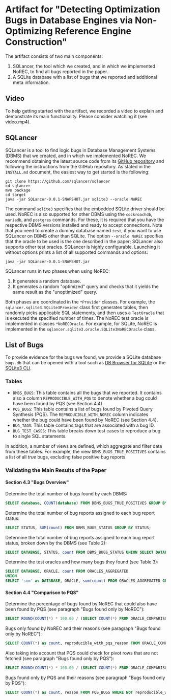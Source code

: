 # Artifact for "Detecting Optimization Bugs in Database Engines via Non-Optimizing Reference Engine Construction"

The artifact consists of two main components:

1. SQLancer, the tool which we created, and in which we implemented NoREC, to find all bugs reported in the paper.
2. A SQLite database with a list of bugs that we reported and additional meta information.

## Video

To help getting started with the artifact, we recorded a video to explain and demonstrate its main functionality. Please consider watching it (see video.mp4).

## SQLancer

SQLancer is a tool to find logic bugs in Database Management Systems (DBMS) that we created, and in which we implemented NoREC. We recommend obtaining the latest source code from its [GitHub repository](https://github.com/sqlancer/sqlancer/) and following the instructions from the GitHub repository. As stated in the `INSTALL.md` document, the easiest way to get started is the following:

```
git clone https://github.com/sqlancer/sqlancer
cd sqlancer
mvn package
cd target
java -jar SQLancer-0.0.1-SNAPSHOT.jar sqlite3 --oracle NoREC
```
The command `sqlite3` specifies that the embedded SQLite driver should be used. NoREC is also supported for other DBMS using the `cockroachdb`, `mariadb`, and `postgres` commands. For these, it is required that you have the respective DBMS versions installed and ready to accept connections. Note that you need to create a dummy database named `test`, if you want to use SQLancer on DBMS other than SQLite. The option `--oracle NoREC` specifies that the oracle to be used is the one described in the paper; SQLancer also supports other test oracles. SQLancer is highly configurable. Launching it without options prints a list of all supported commands and options:

```
java -jar SQLancer-0.0.1-SNAPSHOT.jar
```

SQLancer runs in two phases when using NoREC:
1. It generates a random database.
2. It generates a random "optimized" query and checks that it yields the same result as the "unoptimized" query.

Both phases are coordinated in the `*Provider` classes. For example, the `sqlancer.sqlite3.SQLite3Provider` class first generates tables, then randomly picks applicable SQL statements, and then uses a `TestOracle` that is executed the specified number of times. The NoREC test oracle is implemented in classes `*NoRECOracle`. For example, for SQLite, NoREC is implemented in the `sqlancer.sqlite3.oracle.SQLite3NoRECOracle` class.

## List of Bugs

To provide evidence for the bugs we found, we provide a SQLite database `bugs.db` that can be opened with a tool such as [DB Browser for SQLite](https://sqlitebrowser.org/) or the [SQLite3 CLI](https://www.sqlite.org/index.html).

### Tables

* `DMBS_BUGS`: This table contains all the bugs that we reported. It contains also a column `REPRODUCIBLE_WITH_PQS` to denote whether a bug could have been found by PQS (see Section 4.4).
* `PQS_BUGS`: This table contains a list of bugs found by Pivoted Query Synthesis (PQS). The `REPRODUCIBLE_WITH_NOREC` column indicates whether the bug could have been found by NoREC (see Section 4.4).
* `BUG_TAGS`: This table contains tags that are associated with a bug ID.
* `BUG_TEST_CASES`: This table breaks down test cases to reproduce a bug to single SQL statements.

In addition, a number of views are defined, which aggregate and filter data from these tables. For example, the view `DBMS_BUGS_TRUE_POSITIVES` contains a list of all *true* bugs, excluding false positive bug reports.

### Validating the Main Results of the Paper

#### Section 4.3 "Bugs Overview"


Determine the total number of bugs found by each DBMS:

```sql
SELECT database, COUNT(database) FROM DBMS_BUGS_TRUE_POSITIVES GROUP BY database;
```

Determine the total number of bug reports assigned to each bug report status:

```sql
SELECT STATUS, SUM(count) FROM DBMS_BUGS_STATUS GROUP BY STATUS;
```

Determine the total number of bug reports assigned to each bug report status, broken down by the DBMS (see Table 2): 

```sql
SELECT DATABASE, STATUS, count FROM DBMS_BUGS_STATUS UNION SELECT DATABASE, 'fixedInDocsOrCode' as STATUS, SUM(count) FROM DBMS_BUGS_STATUS WHERE STATUS IN ('fixed', 'fixed (in documentation)') GROUP BY database;
```

Determine the test oracles and how many bugs they found (see Table 3):

```sql
SELECT DATABASE, ORACLE, count FROM ORACLES_AGGREGATED
UNION 
SELECT 'sum' as DATABASE, ORACLE, sum(count) FROM ORACLES_AGGREGATED GROUP BY ORACLE;
```

#### Section 4.4 "Comparison to PQS"

Determine the percentage of bugs found by NoREC that could also have been found by PQS (see paragraph "Bugs found only by NoREC"):

```sql
SELECT ROUND(COUNT(*) * 100.00 / (SELECT COUNT(*) FROM ORACLE_COMPARISONS), 1) FROM ORACLE_COMPARISONS WHERE REPRODUCIBLE_WITH_PQS; -- 56.9
```

Bugs only found by NoREC and their reasons (see paragraph "Bugs found only by NoREC"):
```sql
SELECT COUNT(*) as count, reproducible_with_pqs_reason FROM ORACLE_COMPARISONS WHERE REPRODUCIBLE_WITH_PQS_REASON NOT NULL GROUP BY REPRODUCIBLE_WITH_PQS_REASON
```

Also taking into account that PQS could check for pivot rows that are not fetched (see paragraph "Bugs found only by PQS"):

```sql
SELECT ROUND(COUNT(*) * 100.00 / (SELECT COUNT(*) FROM ORACLE_COMPARISONS), 1) FROM ORACLE_COMPARISONS WHERE REPRODUCIBLE_WITH_PQS OR REPRODUCIBLE_WITH_PQS_REASON="incorrectly fetched"; -- 82.4
```

Bugs found only by PQS and their reasons (see paragraph "Bugs found only by PQS"):

```sql
SELECT COUNT(*) as count, reason FROM PQS_BUGS WHERE NOT reproducible_with_norec GROUP BY reason
```
